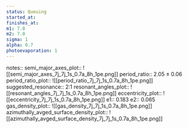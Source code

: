 ```yaml
---
status: Queuing
started_at:
finishes_at:
m1: 7.0
m2: 7.0
sigma: 1
alpha: 0.7
photoevaporation: 1
---
```


notes::
semi_major_axes_plot:: ![[semi_major_axes_7j_7j_1s_0.7a_8h_1pe.png]]
period_ratio:: 2.05 ± 0.06
period_ratio_plot:: ![[period_ratio_7j_7j_1s_0.7a_8h_1pe.png]]
suggested_resonance:: 2:1
resonant_angles_plot:: ![[resonant_angles_7j_7j_1s_0.7a_8h_1pe.png]]
eccentricity_plot:: ![[eccentricity_7j_7j_1s_0.7a_8h_1pe.png]]
e1:: 0.183
e2:: 0.065
gas_density_plot:: ![[gas_density_7j_7j_1s_0.7a_8h_1pe.png]]
azimuthally_avged_surface_density_plot:: ![[azimuthally_avged_surface_density_7j_7j_1s_0.7a_8h_1pe.png]]
